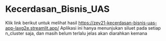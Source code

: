 # Kecerdasan_Bisnis_UAS

Klik link berikut untuk melihat hasil
https://zey21-kecerdasan-bisnis-uas-app-laxg2e.streamlit.app/
Aplikasi ini hanya menunjukan siluet pada setiap n_cluster saja, dan masih belum terlalu jelas akan diarahkan kemana
